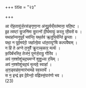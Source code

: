 +++
title = "२३"

+++

आ रो॑ह॒तायु॑र्ज॒रस॑ङ्गृणा॒ना अ॑नुपू॒र्वय्ँयत॑माना॒ यति॒ष्ट ।  
इ॒ह त्वष्टा॑ सु॒जनि॑मा सु॒रत्नो॑ दी॒र्घमायुः॑ करतु जी॒वसे॑ वः ।  
यथाहा᳚न्यनुपूर्वं भव॑न्ति॒ यथ॒र्तव॑ ऋ॒तुभि॒र्यन्ति॑ कॢ॒प्ताः ।  
यथा॒ न पूर्व॒मप॑रो॒ जहा᳚त्ये॒वा धा॑त॒रायूꣳ॑षि कल्पयैषाम् ।  
न हि॑ ते अग्ने त॒नुवै᳚ क्रू॒रञ्च॒कार॒ मर्त्यः॑ ।  
क॒पिर्ब॑भस्ति॒ तेज॑नं॒ पुन॑र्ज॒रायु॒ गौरि॑व ।  
अप॑ न॒श्शोशु॑चद॒घमग्ने॑ शुशु॒ध्या र॒यिम् ।  
अप॑ न॒श्शोशु॑चद॒घं मृ॒त्यवे॒ स्वाहा᳚ ।  
अ॒न॒ड्वाह॑म॒न्वार॑भामहे स्व॒स्तये᳚ ।  
स न॒ इन्द्र॑ इव दे॒वेभ्यो॒ वह्नि॑स्सं॒पार॑णो भव ।  
(23)  
